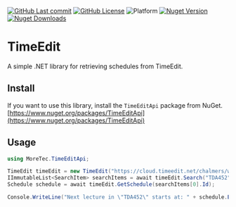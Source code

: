 [![GitHub Last commit](https://img.shields.io/github/last-commit/89netraM/TimeEdit)](https://github.com/89netraM/TimeEdit/commits) [![GitHub License](https://img.shields.io/github/license/89netraM/TimeEdit)](./LICENSE) ![Platform](https://img.shields.io/badge/platform-windows%20%7C%20macos%20%7C%20linux-lightgrey) [![Nuget Version](https://img.shields.io/nuget/v/TimeEditApi)](https://www.nuget.org/packages/TimeEditApi) [![Nuget Downloads](https://img.shields.io/nuget/dt/TimeEditApi)](https://www.nuget.org/packages/TimeEditApi)

# TimeEdit

A simple .NET library for retrieving schedules from TimeEdit.

## Install

If you want to use this library, install the `TimeEditApi` package from NuGet.  
[https://www.nuget.org/packages/TimeEditApi](https://www.nuget.org/packages/TimeEditApi)

## Usage
```C#
using MoreTec.TimeEditApi;

TimeEdit timeEdit = new TimeEdit("https://cloud.timeedit.net/chalmers/web/public/");
IImmutableList<SearchItem> searchItems = await timeEdit.Search("TDA452", 1);
Schedule schedule = await timeEdit.GetSchedule(searchItems[0].Id);

Console.WriteLine("Next lecture in \"TDA452\" starts at: " + schedule.Entries[0].StartTime);
```
